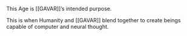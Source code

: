 This Age is [[GAVAR]]’s intended purpose.

This is when Humanity and [[GAVAR]] blend together to create beings capable of computer and neural thought.
